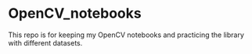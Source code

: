 # OpenCV_notebooks

This repo is for keeping my OpenCV notebooks and practicing the library with different datasets.
